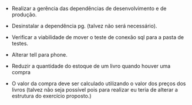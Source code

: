 - Realizar a gerência das dependências de desenvolvimento e de produção.

- Desinstalar a dependência pg. (talvez não será necessário).

- Verificar a viabilidade de mover o teste de conexão sql para a pasta de testes.

- Alterar tell para phone.

- Reduzir a quantidade do estoque de um livro quando houver uma compra

- O valor da compra deve ser calculado utilizando o valor dos preços dos livros (talvez não seja possível pois para realizar eu teria de alterar a estrutura do exercício proposto.)